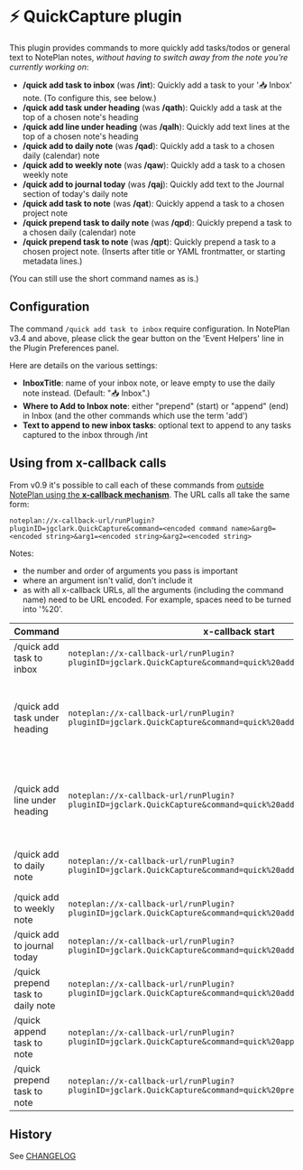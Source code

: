 # ⚡️ QuickCapture plugin
This plugin provides commands to more quickly add tasks/todos or general text to NotePlan notes, _without having to switch away from the note you're currently working on_:

- **/quick add task to inbox** (was **/int**): Quickly add a task to your '📥 Inbox' note. (To configure this, see below.)
- **/quick add task under heading** (was **/qath**): Quickly add a task at the top of a chosen note's heading
- **/quick add line under heading** (was **/qalh**): Quickly add text lines at the top of a chosen note's heading
- **/quick add to daily note** (was **/qad**): Quickly add a task to a chosen daily (calendar) note
- **/quick add to weekly note** (was **/qaw**): Quickly add a task to a chosen weekly note
- **/quick add to journal today** (was **/qaj**): Quickly add text to the Journal section of today's daily note
- **/quick add task to note** (was **/qat**): Quickly append a task to a chosen project note
- **/quick prepend task to daily note** (was **/qpd**): Quickly prepend a task to a chosen daily (calendar) note
- **/quick prepend task to note** (was **/qpt**): Quickly prepend a task to a chosen project note. (Inserts after title or YAML frontmatter, or starting metadata lines.)

(You can still use the short command names as is.)

## Configuration
The command `/quick add task to inbox` require configuration. In NotePlan v3.4 and above, please click the gear button on the 'Event Helpers' line in the Plugin Preferences panel.

Here are details on the various settings:
- **InboxTitle**: name of your inbox note, or leave empty to use the daily note instead. (Default: "📥 Inbox".)
-	**Where to Add to Inbox note**: either "prepend" (start) or "append" (end) in Inbox (and the other commands which use the term 'add')
- **Text to append to new inbox tasks**: optional text to append to any tasks captured to the inbox through /int

## Using from x-callback calls
From v0.9 it's possible to call each of these commands from [outside NotePlan using the **x-callback mechanism**](https://help.noteplan.co/article/49-x-callback-url-scheme#runplugin). The URL calls all take the same form:
```
noteplan://x-callback-url/runPlugin?pluginID=jgclark.QuickCapture&command=<encoded command name>&arg0=<encoded string>&arg1=<encoded string>&arg2=<encoded string>
```
Notes:
- the number and order of arguments you pass is important
- where an argument isn't valid, don't include it
- as with all x-callback URLs, all the arguments (including the command name) need to be URL encoded. For example, spaces need to be turned into '%20'.

| Command | x-callback start | arg0 | arg1 | arg2 |
|-----|-------------|-----|-----|-----|
| /quick add task to inbox | `noteplan://x-callback-url/runPlugin?pluginID=jgclark.QuickCapture&command=quick%20add%20task%20to%20inbox&` | text to add |  |  |
| /quick add task under heading | `noteplan://x-callback-url/runPlugin?pluginID=jgclark.QuickCapture&command=quick%20add%20task%20under%20heading` | note title (can be YYYYMMDD or YYYY-MM-DD for an existing daily note) | note heading to add text under | text to add |
| /quick add line under heading | `noteplan://x-callback-url/runPlugin?pluginID=jgclark.QuickCapture&command=quick%20add%20line%20under%20heading` | note title (can be YYYYMMDD or YYYY-MM-DD for an existing daily note) | note heading to add text under | text to add |
| /quick add to daily note | `noteplan://x-callback-url/runPlugin?pluginID=jgclark.QuickCapture&command=quick%20add%20to%20daily%20note` | note date (YYYYMMDD or YYYY-MM-DD) | text to add |  |
| /quick add to weekly note | `noteplan://x-callback-url/runPlugin?pluginID=jgclark.QuickCapture&command=quick%20add%20to%20weekly%20note` | note date (YYYY-Mnn) | text to add |  |
| /quick add to journal today | `noteplan://x-callback-url/runPlugin?pluginID=jgclark.QuickCapture&command=quick%20add%20to%20journal%20today` | text to add |  |  |
| /quick prepend task to daily note | `noteplan://x-callback-url/runPlugin?pluginID=jgclark.QuickCapture&command=quick%20add%20to%20daily%20note` | note date (YYYYMMDD) | text to add |  |
| /quick append task to note | `noteplan://x-callback-url/runPlugin?pluginID=jgclark.QuickCapture&command=quick%20append%20task%20to%20note` | note title | task to append | |
| /quick prepend task to note | `noteplan://x-callback-url/runPlugin?pluginID=jgclark.QuickCapture&command=quick%20prepend%20task%20to%20note` | note title | task to prepend | |

## History
See [CHANGELOG](CHANGELOG.md)
